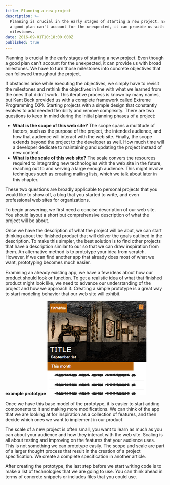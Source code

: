 ```yaml
---
title: Planning a new project
description: >-
  Planning is crucial in the early stages of starting a new project. Even though
  a good plan can't account for the unexpected, it can provide us with broad
  milestones.
date: 2016-09-01T10:18:00.000Z
published: true
---
```


Planning is crucial in the early stages of starting a new project. Even though a good plan can't account for
the unexpected, it can provide us with broad milestones. We have to turn those milestones into concrete
objectives that can followed throughout the project.

If obstacles arise while executing the objectives, we simply have to revisit the milestones and rethink the
objectives in line with what we learned from the ones that didn't work. This iterative process is known by
many names, but Kant Beck provided us with a complete framework called Extreme Programming (XP). Starting
projects with a simple design that constantly evolves to add needed flexibility and remove complexity.
There are two questions to keep in mind during the initial planning phases of a project:

* **What is the scope of this web site?** The scope spans a multitude of factors, such
as the purpose of the project, the intended audience, and how that audience will
interact with the web site. Finally, the scope extends beyond the project to the
developer as well. How much time will a developer dedicate to maintaining and
updating the project instead of new content.
* **What is the scale of this web site?** The scale convers the resources required to
integrating new technologies with the web site in the future, reaching out to and
serving a large enough audience. This might involve techniques such as creating
mailing lists, which we talk about later in this chapter.

These two questions are broadly applicable to personal projects that you would like to show off, a
blog that you started to write, and even professional web sites for organizations.

To begin answering, we first need a concise description of our web site. You should layout a short
but comprehensive description of what the project will be about.

Once we have the description of what the project will be abut, we can start thinking about the
finished product that will deliver the goals outlined in the description. To make this simpler,
the best solution is to find other projects that have a description similar to our so that we
can draw inspiration from them. An alternative method is to prototype your idea from scratch.
However, if we can find another app that already does most of what we want, prototyping becomes
much easier.

Examining an already existing app, we have a few ideas about how our product should look or
function. To get a realistic idea of what that finished product might look like, we need to
advance our understanding of the project and how we approach it. Creating a simple prototype
is a great way to start modeling behavior that our web site will exhibit.

**example prototype**
![markup image](/assets/images/landingFixfabrik.png)

Once we have this base model of the prototype, it is easier to start adding components to it
and making more modifications. We can think of the app that we are looking at for inspiration
as a collection of features, and then decide which ones we want to implement in our product.

The scale of a new project is often small, you want to learn as much as you can about your
audience and how they interact with the web site. Scaling is all about testing and improving
on the features that your audience uses. This is not something we can prototype easily.
The scope and scale are part of a larger thought process that result in the creation of a
project specification. We create a complete specification in another article.

After creating the prototype, the last step before we start writing code is to make a list of
technologies that we are going to use. You can think ahead in terms of concrete snippets or
includes files that you could use.
